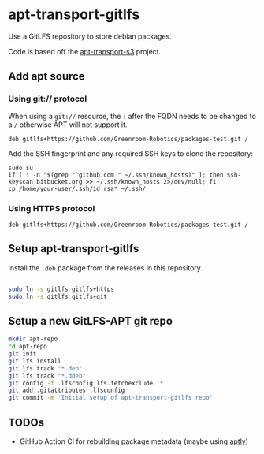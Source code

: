 # apt-transport-gitlfs
Use a GitLFS repository to store debian packages.

Code is based off the [apt-transport-s3](https://github.com/MayaraCloud/apt-transport-s3) project.
## Add apt source

### Using git:// protocol
When using a `git://` resource, the `:` after the FQDN needs to be changed to a `/` otherwise APT will not support it.

```
deb gitlfs+https://github.com/Greenroom-Robotics/packages-test.git /
```
Add the SSH fingerprint and any required SSH keys to clone the repository:

```
sudo su
if [ ! -n "$(grep "^github.com " ~/.ssh/known_hosts)" ]; then ssh-keyscan bitbucket.org >> ~/.ssh/known_hosts 2>/dev/null; fi
cp /home/your-user/.ssh/id_rsa* ~/.ssh/
```


### Using HTTPS protocol
```
deb gitlfs+https://github.com/Greenroom-Robotics/packages-test.git /
```


## Setup apt-transport-gitlfs
Install the `.deb` package from the releases in this repository.
```bash

sudo ln -s gitlfs gitlfs+https
sudo ln -s gitlfs gitlfs+git
```

## Setup a new GitLFS-APT git repo

```bash
mkdir apt-repo
cd apt-repo
git init
git lfs install
git lfs track "*.deb"
git lfs track "*.ddeb"
git config -f .lfsconfig lfs.fetchexclude '*'
git add .gitattributes .lfsconfig
git commit -m 'Initial setup of apt-transport-gitlfs repo'
```

## TODOs
* GitHub Action CI for rebuilding package metadata (maybe using [aptly](https://github.com/aptly-dev/aptly))